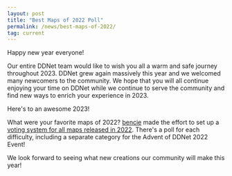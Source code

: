 ```yaml
---
layout: post
title: "Best Maps of 2022 Poll"
permalink: /news/best-maps-of-2022/
tag: current
---
```


Happy new year everyone!

Our entire DDNet team would like to wish you all a warm and safe journey throughout 2023. DDNet grew again massively this year and we welcomed many newcomers to the community. We hope that you will all continue enjoying your time on DDNet while we continue to serve the community and find new ways to enrich your experience in 2023.

Here's to an awesome 2023!

What were your favorite maps of 2022? [bencie](/players/bencie/) made the effort to set up a [voting system for all maps released in 2022](https://forum.ddnet.org/viewforum.php?f=130). There's a poll for each difficulty, including a separate category for the Advent of DDNet 2022 Event!

We look forward to seeing what new creations our community will make this year!
